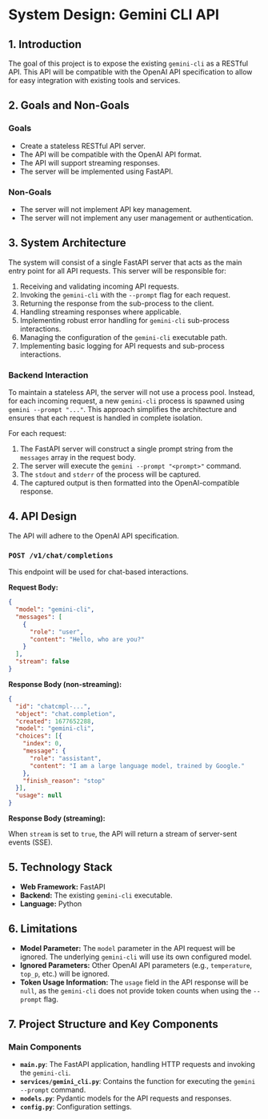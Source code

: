 # System Design: Gemini CLI API

## 1. Introduction

The goal of this project is to expose the existing `gemini-cli` as a RESTful API. This API will be compatible with the OpenAI API specification to allow for easy integration with existing tools and services.

## 2. Goals and Non-Goals

### Goals

*   Create a stateless RESTful API server.
*   The API will be compatible with the OpenAI API format.
*   The API will support streaming responses.
*   The server will be implemented using FastAPI.

### Non-Goals

*   The server will not implement API key management.
*   The server will not implement any user management or authentication.

## 3. System Architecture

The system will consist of a single FastAPI server that acts as the main entry point for all API requests. This server will be responsible for:

1.  Receiving and validating incoming API requests.
2.  Invoking the `gemini-cli` with the `--prompt` flag for each request.
3.  Returning the response from the sub-process to the client.
4.  Handling streaming responses where applicable.
5.  Implementing robust error handling for `gemini-cli` sub-process interactions.
6.  Managing the configuration of the `gemini-cli` executable path.
7.  Implementing basic logging for API requests and sub-process interactions.

### Backend Interaction

To maintain a stateless API, the server will not use a process pool. Instead, for each incoming request, a new `gemini-cli` process is spawned using `gemini --prompt "..."`. This approach simplifies the architecture and ensures that each request is handled in complete isolation.

For each request:
1.  The FastAPI server will construct a single prompt string from the `messages` array in the request body.
2.  The server will execute the `gemini --prompt "<prompt>"` command.
3.  The `stdout` and `stderr` of the process will be captured.
4.  The captured output is then formatted into the OpenAI-compatible response.

## 4. API Design

The API will adhere to the OpenAI API specification.

### `POST /v1/chat/completions`

This endpoint will be used for chat-based interactions.

**Request Body:**

```json
{
  "model": "gemini-cli",
  "messages": [
    {
      "role": "user",
      "content": "Hello, who are you?"
    }
  ],
  "stream": false
}
```

**Response Body (non-streaming):**

```json
{
  "id": "chatcmpl-...",
  "object": "chat.completion",
  "created": 1677652288,
  "model": "gemini-cli",
  "choices": [{
    "index": 0,
    "message": {
      "role": "assistant",
      "content": "I am a large language model, trained by Google."
    },
    "finish_reason": "stop"
  }],
  "usage": null
}
```

**Response Body (streaming):**

When `stream` is set to `true`, the API will return a stream of server-sent events (SSE).

## 5. Technology Stack

*   **Web Framework:** FastAPI
*   **Backend:** The existing `gemini-cli` executable.
*   **Language:** Python

## 6. Limitations

*   **Model Parameter:** The `model` parameter in the API request will be ignored. The underlying `gemini-cli` will use its own configured model.
*   **Ignored Parameters:** Other OpenAI API parameters (e.g., `temperature`, `top_p`, etc.) will be ignored.
*   **Token Usage Information:** The `usage` field in the API response will be `null`, as the `gemini-cli` does not provide token counts when using the `--prompt` flag.

## 7. Project Structure and Key Components

### Main Components

*   **`main.py`**: The FastAPI application, handling HTTP requests and invoking the `gemini-cli`.
*   **`services/gemini_cli.py`**: Contains the function for executing the `gemini --prompt` command.
*   **`models.py`**: Pydantic models for the API requests and responses.
*   **`config.py`**: Configuration settings.